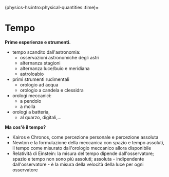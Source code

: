 (physics-hs:intro:physical-quantities::time)=
# Tempo

**Prime esperienze e strumenti.**
- tempo scandito dall'astronomia:
  - osservazioni astronomiche degli astri
  - alternanza stagioni
  - alternanza luce/buio e meridiana
  - astroloabio
- primi strumenti rudimentali
  - orologio ad acqua
  - orologio a candela e clessidra
- orologi meccanici:
  - a pendolo
  - a molla
- orologi a batteria,
  - al quarzo, digitali,...

**Ma cos'è il tempo?**
- Kairos e Chronos, come percezione personale e percezione assoluta
- Newton e la formulazione della meccanica con spazio e tempo assoluti, il tempo come misurato dall'orologio meccanico allora disponibile
- Relatività di Einstein: la misura del tempo dipende dall'osservatore; spazio e tempo non sono più assoluti; assoluta - indipendente dall'osservatore - è la misura della velocità della luce per ogni osservatore

